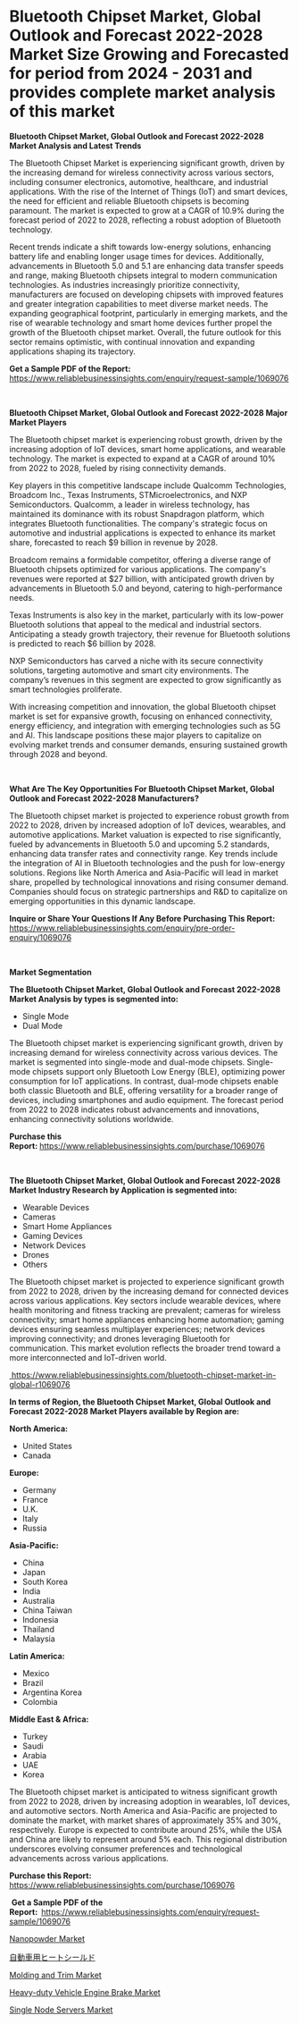 <p><h1>Bluetooth Chipset Market, Global Outlook and Forecast 2022-2028 Market Size Growing and Forecasted for period from 2024 - 2031 and provides complete market analysis of this market</h1></p><p><strong>Bluetooth Chipset Market, Global Outlook and Forecast 2022-2028 Market Analysis and Latest Trends</strong></p>
<p><p>The Bluetooth Chipset Market is experiencing significant growth, driven by the increasing demand for wireless connectivity across various sectors, including consumer electronics, automotive, healthcare, and industrial applications. With the rise of the Internet of Things (IoT) and smart devices, the need for efficient and reliable Bluetooth chipsets is becoming paramount. The market is expected to grow at a CAGR of 10.9% during the forecast period of 2022 to 2028, reflecting a robust adoption of Bluetooth technology.</p><p>Recent trends indicate a shift towards low-energy solutions, enhancing battery life and enabling longer usage times for devices. Additionally, advancements in Bluetooth 5.0 and 5.1 are enhancing data transfer speeds and range, making Bluetooth chipsets integral to modern communication technologies. As industries increasingly prioritize connectivity, manufacturers are focused on developing chipsets with improved features and greater integration capabilities to meet diverse market needs. The expanding geographical footprint, particularly in emerging markets, and the rise of wearable technology and smart home devices further propel the growth of the Bluetooth chipset market. Overall, the future outlook for this sector remains optimistic, with continual innovation and expanding applications shaping its trajectory.</p></p>
<p><strong>Get a Sample PDF of the Report:&nbsp;</strong> <a href="https://www.reliablebusinessinsights.com/enquiry/request-sample/1069076">https://www.reliablebusinessinsights.com/enquiry/request-sample/1069076</a></p>
<p>&nbsp;</p>
<p><strong>Bluetooth Chipset Market, Global Outlook and Forecast 2022-2028 Major Market Players</strong></p>
<p><p>The Bluetooth chipset market is experiencing robust growth, driven by the increasing adoption of IoT devices, smart home applications, and wearable technology. The market is expected to expand at a CAGR of around 10% from 2022 to 2028, fueled by rising connectivity demands.</p><p>Key players in this competitive landscape include Qualcomm Technologies, Broadcom Inc., Texas Instruments, STMicroelectronics, and NXP Semiconductors. Qualcomm, a leader in wireless technology, has maintained its dominance with its robust Snapdragon platform, which integrates Bluetooth functionalities. The company's strategic focus on automotive and industrial applications is expected to enhance its market share, forecasted to reach $9 billion in revenue by 2028.</p><p>Broadcom remains a formidable competitor, offering a diverse range of Bluetooth chipsets optimized for various applications. The company's revenues were reported at $27 billion, with anticipated growth driven by advancements in Bluetooth 5.0 and beyond, catering to high-performance needs.</p><p>Texas Instruments is also key in the market, particularly with its low-power Bluetooth solutions that appeal to the medical and industrial sectors. Anticipating a steady growth trajectory, their revenue for Bluetooth solutions is predicted to reach $6 billion by 2028.</p><p>NXP Semiconductors has carved a niche with its secure connectivity solutions, targeting automotive and smart city environments. The company’s revenues in this segment are expected to grow significantly as smart technologies proliferate.</p><p>With increasing competition and innovation, the global Bluetooth chipset market is set for expansive growth, focusing on enhanced connectivity, energy efficiency, and integration with emerging technologies such as 5G and AI. This landscape positions these major players to capitalize on evolving market trends and consumer demands, ensuring sustained growth through 2028 and beyond.</p></p>
<p>&nbsp;</p>
<p><strong>What Are The Key Opportunities For Bluetooth Chipset Market, Global Outlook and Forecast 2022-2028 Manufacturers?</strong></p>
<p><p>The Bluetooth chipset market is projected to experience robust growth from 2022 to 2028, driven by increased adoption of IoT devices, wearables, and automotive applications. Market valuation is expected to rise significantly, fueled by advancements in Bluetooth 5.0 and upcoming 5.2 standards, enhancing data transfer rates and connectivity range. Key trends include the integration of AI in Bluetooth technologies and the push for low-energy solutions. Regions like North America and Asia-Pacific will lead in market share, propelled by technological innovations and rising consumer demand. Companies should focus on strategic partnerships and R&D to capitalize on emerging opportunities in this dynamic landscape.</p></p>
<p><strong>Inquire or Share Your Questions If Any Before Purchasing This Report:</strong> <a href="https://www.reliablebusinessinsights.com/enquiry/pre-order-enquiry/1069076">https://www.reliablebusinessinsights.com/enquiry/pre-order-enquiry/1069076</a></p>
<p>&nbsp;</p>
<p><strong>Market Segmentation</strong></p>
<p><strong>The Bluetooth Chipset Market, Global Outlook and Forecast 2022-2028 Market Analysis by types is segmented into:</strong></p>
<p><ul><li>Single Mode</li><li>Dual Mode</li></ul></p>
<p><p>The Bluetooth chipset market is experiencing significant growth, driven by increasing demand for wireless connectivity across various devices. The market is segmented into single-mode and dual-mode chipsets. Single-mode chipsets support only Bluetooth Low Energy (BLE), optimizing power consumption for IoT applications. In contrast, dual-mode chipsets enable both classic Bluetooth and BLE, offering versatility for a broader range of devices, including smartphones and audio equipment. The forecast period from 2022 to 2028 indicates robust advancements and innovations, enhancing connectivity solutions worldwide.</p></p>
<p><strong>Purchase this Report:&nbsp;</strong><a href="https://www.reliablebusinessinsights.com/purchase/1069076">https://www.reliablebusinessinsights.com/purchase/1069076</a></p>
<p>&nbsp;</p>
<p><strong>The Bluetooth Chipset Market, Global Outlook and Forecast 2022-2028 Market Industry Research by Application is segmented into:</strong></p>
<p><ul><li>Wearable Devices</li><li>Cameras</li><li>Smart Home Appliances</li><li>Gaming Devices</li><li>Network Devices</li><li>Drones</li><li>Others</li></ul></p>
<p><p>The Bluetooth chipset market is projected to experience significant growth from 2022 to 2028, driven by the increasing demand for connected devices across various applications. Key sectors include wearable devices, where health monitoring and fitness tracking are prevalent; cameras for wireless connectivity; smart home appliances enhancing home automation; gaming devices ensuring seamless multiplayer experiences; network devices improving connectivity; and drones leveraging Bluetooth for communication. This market evolution reflects the broader trend toward a more interconnected and IoT-driven world.</p></p>
<p><a href="https://www.reliablebusinessinsights.com/bluetooth-chipset-market-in-global-r1069076">&nbsp;https://www.reliablebusinessinsights.com/bluetooth-chipset-market-in-global-r1069076</a></p>
<p><strong>In terms of Region, the Bluetooth Chipset Market, Global Outlook and Forecast 2022-2028 Market Players available by Region are:</strong></p>
<p>
    <p> <strong> North America: </strong>
        <ul>
            <li>United States</li>
            <li>Canada</li>
        </ul>
        </p> 
    <p> <strong> Europe: </strong>
        <ul>
            <li>Germany</li>
            <li>France</li>
            <li>U.K.</li>
            <li>Italy</li>
            <li>Russia</li>
        </ul>
        </p> 
    <p> <strong> Asia-Pacific: </strong>
        <ul>
            <li>China</li>
            <li>Japan</li>
            <li>South Korea</li>
            <li>India</li>
            <li>Australia</li>
            <li>China Taiwan</li>
            <li>Indonesia</li>
            <li>Thailand</li>
            <li>Malaysia</li>
        </ul>
        </p> 
    <p> <strong> Latin America: </strong>
        <ul>
            <li>Mexico</li>
            <li>Brazil</li>
            <li>Argentina Korea</li>
            <li>Colombia</li>
        </ul>
        </p> 
    <p> <strong> Middle East & Africa: </strong>
        <ul>
            <li>Turkey</li>
            <li>Saudi</li>
            <li>Arabia</li>
            <li>UAE</li>
            <li>Korea</li>
        </ul>
    </p>
    </p>
<p><p>The Bluetooth chipset market is anticipated to witness significant growth from 2022 to 2028, driven by increasing adoption in wearables, IoT devices, and automotive sectors. North America and Asia-Pacific are projected to dominate the market, with market shares of approximately 35% and 30%, respectively. Europe is expected to contribute around 25%, while the USA and China are likely to represent around 5% each. This regional distribution underscores evolving consumer preferences and technological advancements across various applications.</p></p>
<p><strong>Purchase this Report: </strong><a href="https://www.reliablebusinessinsights.com/purchase/1069076">https://www.reliablebusinessinsights.com/purchase/1069076</a></p>
<p>&nbsp;<strong>Get a Sample PDF of the Report:&nbsp;&nbsp;</strong><a href="https://www.reliablebusinessinsights.com/enquiry/request-sample/1069076">https://www.reliablebusinessinsights.com/enquiry/request-sample/1069076</a></p>
<p><strong></strong></p>
<p><p><a href="https://www.linkedin.com/pulse/nanopowder-industry-insights-report-analyzing-market-trends-applications-6x5rc?trackingId=zMZIVHsdR6e2nSSw3wxWZQ%3D%3D">Nanopowder Market</a></p><p><a href="https://medium.com/@sheilabruen2023/%E3%82%B0%E3%83%AD%E3%83%BC%E3%83%90%E3%83%AB%E3%83%9E%E3%83%BC%E3%82%B1%E3%83%83%E3%83%88%E3%83%91%E3%83%AB%E3%82%B9-2024%E5%B9%B4%E3%81%8B%E3%82%892031%E5%B9%B4%E3%81%BE%E3%81%A7%E3%81%AE%E8%87%AA%E5%8B%95%E8%BB%8A%E7%94%A8%E3%83%92%E3%83%BC%E3%83%88%E3%82%B7%E3%83%BC%E3%83%AB%E3%83%89%E5%B8%82%E5%A0%B4%E3%81%AB%E3%81%8A%E3%81%91%E3%82%8B%E3%83%88%E3%83%AC%E3%83%B3%E3%83%89%E3%81%A8%E6%88%90%E9%95%B7%E5%88%86%E6%9E%90%E3%81%AE%E4%BA%88%E6%B8%AC-bbdfaddf6873">自動車用ヒートシールド</a></p><p><a href="https://www.linkedin.com/pulse/global-molding-trim-market-projected-grow-cagr-41-forcasted-period-q9g7c?trackingId=Hc8xvq9uSmCV3IUTduOWLQ%3D%3D">Molding and Trim Market</a></p><p><a href="https://medium.com/@alan.ball8990/navigating-the-global-heavy-duty-vehicle-engine-brake-market-landscape-trends-forecasts-and-7338b1427029">Heavy-duty Vehicle Engine Brake Market</a></p><p><a href="https://medium.com/@robeathews675666/single-node-servers-market-a-global-and-regional-analysis-2024-2031-6f9ab2a2d05c">Single Node Servers Market</a></p></p>